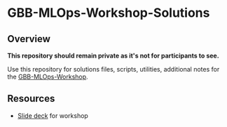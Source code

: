 # GBB-MLOps-Workshop-Solutions

## Overview

**This repository should remain private as it's not for participants to see.**

Use this repository for solutions files, scripts, utilities, additional notes for the [GBB-MLOps-Workshop](https://github.com/clarenceb/GBB-MLOps-Workshop).

## Resources

* [Slide deck](https://microsoft-my.sharepoint.com/:p:/p/clbakirt/ESuhM9B18wxOuVya5Pkbxy4B0CPy1_FvmIsRAyYF8lgFgw?e=inh7Os) for workshop
